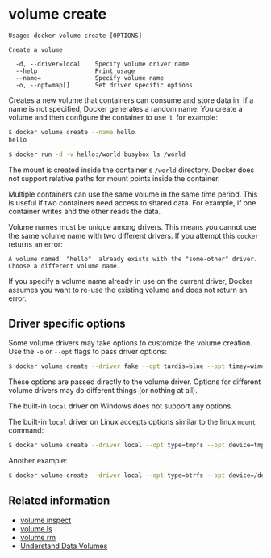 <!--[metadata]>
+++
title = "volume create"
description = "The volume create command description and usage"
keywords = ["volume, create"]
[menu.main]
parent = "smn_cli"
+++
<![end-metadata]-->

# volume create

    Usage: docker volume create [OPTIONS]

    Create a volume

      -d, --driver=local    Specify volume driver name
      --help                Print usage
      --name=               Specify volume name
      -o, --opt=map[]       Set driver specific options

Creates a new volume that containers can consume and store data in. If a name is not specified, Docker generates a random name. You create a volume and then configure the container to use it, for example:

```bash
$ docker volume create --name hello
hello

$ docker run -d -v hello:/world busybox ls /world
```

The mount is created inside the container's `/world` directory. Docker does not support relative paths for mount points inside the container.

Multiple containers can use the same volume in the same time period. This is useful if two containers need access to shared data. For example, if one container writes and the other reads the data.

Volume names must be unique among drivers.  This means you cannot use the same volume name with two different drivers.  If you attempt this `docker` returns an error:

```
A volume named  "hello"  already exists with the "some-other" driver. Choose a different volume name.
```

If you specify a volume name already in use on the current driver, Docker assumes you want to re-use the existing volume and does not return an error.   

## Driver specific options

Some volume drivers may take options to customize the volume creation. Use the `-o` or `--opt` flags to pass driver options:

```bash
$ docker volume create --driver fake --opt tardis=blue --opt timey=wimey
```

These options are passed directly to the volume driver. Options for
different volume drivers may do different things (or nothing at all).

The built-in `local` driver on Windows does not support any options.

The built-in `local` driver on Linux accepts options similar to the linux `mount`
command:

```bash
$ docker volume create --driver local --opt type=tmpfs --opt device=tmpfs --opt o=size=100m,uid=1000
```

Another example:

```bash
$ docker volume create --driver local --opt type=btrfs --opt device=/dev/sda2
```


## Related information

* [volume inspect](volume_inspect.md)
* [volume ls](volume_ls.md)
* [volume rm](volume_rm.md)
* [Understand Data Volumes](../../userguide/containers/dockervolumes.md)
